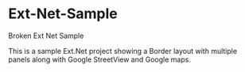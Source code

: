 # Ext-Net-Sample
Broken Ext Net Sample

This is a sample Ext.Net project showing a Border layout with multiple panels along with Google StreetView and Google maps.
